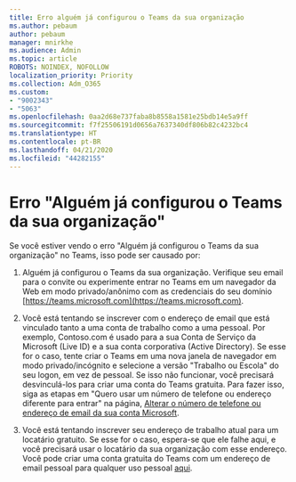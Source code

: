```yaml
---
title: Erro alguém já configurou o Teams da sua organização
ms.author: pebaum
author: pebaum
manager: mnirkhe
ms.audience: Admin
ms.topic: article
ROBOTS: NOINDEX, NOFOLLOW
localization_priority: Priority
ms.collection: Adm_O365
ms.custom:
- "9002343"
- "5063"
ms.openlocfilehash: 0aa2d68e737faba8b8558a1581e25bdb14e5a9ff
ms.sourcegitcommit: f7f25506191d0656a7637340df806b82c4232bc4
ms.translationtype: HT
ms.contentlocale: pt-BR
ms.lasthandoff: 04/21/2020
ms.locfileid: "44282155"
---
```

# <a name="someone-has-already-set-up-teams-for-your-organization-error"></a>Erro "Alguém já configurou o Teams da sua organização"

Se você estiver vendo o erro "Alguém já configurou o Teams da sua organização" no Teams, isso pode ser causado por:

1. Alguém já configurou o Teams da sua organização. Verifique seu email para o convite ou experimente entrar no Teams em um navegador da Web em modo privado/anônimo com as credenciais do seu domínio [https://teams.microsoft.com](https://teams.microsoft.com).

2. Você está tentando se inscrever com o endereço de email que está vinculado tanto a uma conta de trabalho como a uma pessoal. Por exemplo, Contoso.com é usado para a sua Conta de Serviço da Microsoft (Live ID) e a sua conta corporativa (Active Directory). Se esse for o caso, tente criar o Teams em uma nova janela de navegador em modo privado/incógnito e selecione a versão "Trabalho ou Escola" do seu logon, em vez de pessoal. Se isso não funcionar, você precisará desvinculá-los para criar uma conta do Teams gratuita. Para fazer isso, siga as etapas em "Quero usar um número de telefone ou endereço diferente para entrar" na página, [Alterar o número de telefone ou endereço de email da sua conta Microsoft](https://support.microsoft.com/help/12407).

3. Você está tentando inscrever seu endereço de trabalho atual para um locatário gratuito. Se esse for o caso, espera-se que ele falhe aqui, e você precisará usar o locatário da sua organização com esse endereço. Você pode criar uma conta gratuita do Teams com um endereço de email pessoal para qualquer uso pessoal [aqui](https://products.office.com/microsoft-teams/group-chat-software).
